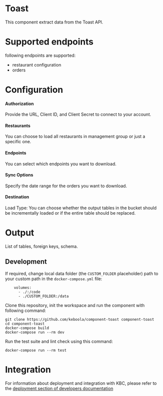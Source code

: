 Toast
=============

This component extract data from the Toast API.

Supported endpoints
===================
following endpoints are supported:
- restaurant configuration
- orders

Configuration
=============

#### Authorization
Provide the URL, Client ID, and Client Secret to connect to your account.

#### Restaurants
You can choose to load all restaurants in management group or just a specific one.

#### Endpoints
You can select which endpoints you want to download.

#### Sync Options
Specify the date range for the orders you want to download.

#### Destination
Load Type: You can choose whether the output tables in the bucket should be incrementally loaded or if the entire table should be replaced.

Output
======

List of tables, foreign keys, schema.

Development
-----------

If required, change local data folder (the `CUSTOM_FOLDER` placeholder) path to
your custom path in the `docker-compose.yml` file:

~~~~~~~~~~~~~~~~~~~~~~~~~~~~~~~~~~~~~~~~~~~~~~~~~~~~~~~~~~~~~~~~~~~~~~~~~~~~~~~~
    volumes:
      - ./:/code
      - ./CUSTOM_FOLDER:/data
~~~~~~~~~~~~~~~~~~~~~~~~~~~~~~~~~~~~~~~~~~~~~~~~~~~~~~~~~~~~~~~~~~~~~~~~~~~~~~~~

Clone this repository, init the workspace and run the component with following
command:

~~~~~~~~~~~~~~~~~~~~~~~~~~~~~~~~~~~~~~~~~~~~~~~~~~~~~~~~~~~~~~~~~~~~~~~~~~~~~~~~
git clone https://github.com/keboola/component-toast component-toast
cd component-toast
docker-compose build
docker-compose run --rm dev
~~~~~~~~~~~~~~~~~~~~~~~~~~~~~~~~~~~~~~~~~~~~~~~~~~~~~~~~~~~~~~~~~~~~~~~~~~~~~~~~

Run the test suite and lint check using this command:

~~~~~~~~~~~~~~~~~~~~~~~~~~~~~~~~~~~~~~~~~~~~~~~~~~~~~~~~~~~~~~~~~~~~~~~~~~~~~~~~
docker-compose run --rm test
~~~~~~~~~~~~~~~~~~~~~~~~~~~~~~~~~~~~~~~~~~~~~~~~~~~~~~~~~~~~~~~~~~~~~~~~~~~~~~~~

Integration
===========

For information about deployment and integration with KBC, please refer to the
[deployment section of developers
documentation](https://developers.keboola.com/extend/component/deployment/)
